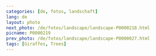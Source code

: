 ```yaml
---
categories: [de, fotos, landschaft]
lang: de
layout: photo
next_photo: /de/fotos/landscape/landscape-P0000218.html
picname: P0000219
prev_photo: /de/fotos/landscape/landscape-P0000027.html
tags: [Giraffes, Trees]
---
```

